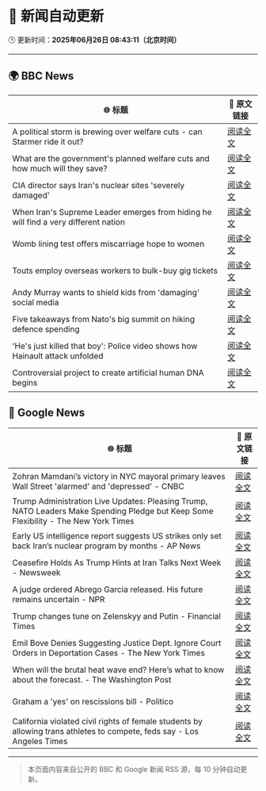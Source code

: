 # 🧠 新闻自动更新

🕒 更新时间：**2025年06月26日 08:43:11（北京时间）**

---

## 🌍 BBC News

| 🌐 标题 | 🔗 原文链接 |
|--------|-------------|
| A political storm is brewing over welfare cuts - can Starmer ride it out? | [阅读全文](https://www.bbc.com/news/articles/cn0z45d641do) |
| What are the government's planned welfare cuts and how much will they save? | [阅读全文](https://www.bbc.com/news/articles/cdjxygjrk9ro) |
| CIA director says Iran's nuclear sites 'severely damaged' | [阅读全文](https://www.bbc.com/news/articles/c5yk942y437o) |
| When Iran's Supreme Leader emerges from hiding he will find a very different nation | [阅读全文](https://www.bbc.com/news/articles/c0j4g1ll8yqo) |
| Womb lining test offers miscarriage hope to women | [阅读全文](https://www.bbc.com/news/articles/c39zvjmmwndo) |
| Touts employ overseas workers to bulk-buy gig tickets | [阅读全文](https://www.bbc.com/news/articles/c04e9k1vllro) |
| Andy Murray wants to shield kids from 'damaging' social media | [阅读全文](https://www.bbc.com/sport/tennis/articles/cpqn22erd10o) |
| Five takeaways from Nato's big summit on hiking defence spending | [阅读全文](https://www.bbc.com/news/articles/cvg8pd2y80go) |
| 'He's just killed that boy': Police video shows how Hainault attack unfolded | [阅读全文](https://www.bbc.com/news/articles/clyx0xkjmmgo) |
| Controversial project to create artificial human DNA begins | [阅读全文](https://www.bbc.com/news/articles/c6256wpn97ro) |

## 📰 Google News

| 🌐 标题 | 🔗 原文链接 |
|--------|-------------|
| Zohran Mamdani’s victory in NYC mayoral primary leaves Wall Street 'alarmed' and 'depressed' - CNBC | [阅读全文](https://news.google.com/rss/articles/CBMinwFBVV95cUxNQ3JhZC00R3JpeHl2Vmp2YkpDNVBUazhkb21aaEhkcXdPZV92S0ZCZlpwb3QyYXhhRUdmU0NGYWR0SlF6d18yallfMWZmaG1tazRkZG1wdWE3QV9paEtGeE9RYW43OThWVU1zUGEyeWFOODFZTVQ1SUxGMjZSRzJRZHUyUHFISjJaczloeUVGVmJEd3ZIdVJjdXlvSmtYdGPSAaQBQVVfeXFMT1RNUlBYd2M4cGpQQnJnaDVTREhYQ1pYWk1zUHJwV08ydUpBVkFwMVBhQmc0MUZ2MHpwUkNRdXY0Zlo4aWNjTmV6bElsTUxobWpmWFJwZWZUSVNRdDVOVFN5SDBjYzBFYjVneHcxdTJSd3Y2X1VHYkhfQTR5bXBHQzhQZmhkb3VsZGJnRkhOVERsUkJSbVZuY2xiRnN3ellwWnB2VkE?oc=5) |
| Trump Administration Live Updates: Pleasing Trump, NATO Leaders Make Spending Pledge but Keep Some Flexibility - The New York Times | [阅读全文](https://news.google.com/rss/articles/CBMiakFVX3lxTE1YZTFFMjdkZjBWYk13ZDdZWF9qQ2dFeENMWnNLdDd2bVY3ZG5fSVdZblhjRi0yMkUxdi1GUFhsRDc1OURwNGxydzZrZVZfYVprVnZNaWhQWURTWGluRkZaUlhPYkxGdTl3Snc?oc=5) |
| Early US intelligence report suggests US strikes only set back Iran’s nuclear program by months - AP News | [阅读全文](https://news.google.com/rss/articles/CBMipgFBVV95cUxNOTY4UFQ0eGpLeEVpSHFqdEg2Wjh3M0xGX3N0RFRDdXFXUmd0emUxS1E1TE1DR1lYcWlTT1l0TGE4S0tCSDJwMmtpMjdRUFc4cEw4M2xZZ2lFU05RV3VrdkJoQnJRRG9pQWU4QVJ2cjdTZjdsSWhGbmc5UHlSV3RkdHRPdFc2UmEwMVE2c3pSMkQxZjE3dUY2LVd1WjYtRmhudlpVeGVn?oc=5) |
| Ceasefire Holds As Trump Hints at Iran Talks Next Week - Newsweek | [阅读全文](https://news.google.com/rss/articles/CBMingFBVV95cUxPRUIxM3BpZU9GOWZsVkNlTjhkTklSXzdPdlBZN0xBcUxtZy1BZVYwazhWVkRCSGlkM0FaNnBJNU1HYzYxb010THh3c1FyZnZwSzdzVVpLVnJkZjZJZUt6UFN6aUw2SlJqaDktZU11S2ZiSWlCNlVWYTkycU0zamY1d3RraE0xSDRlOVYtbVBQRFI3WHdzeXdPN0p3cVlGUQ?oc=5) |
| A judge ordered Abrego Garcia released. His future remains uncertain - NPR | [阅读全文](https://news.google.com/rss/articles/CBMigwFBVV95cUxObnRNM2RzWllNTjFaWFVXOW1vdU85M1lwS240cGl3VWFIM1pyX0tnaWRRNlo2anJuQ1pJangxQW5saFR3dkJJUi1NeHJnUV9ReXc3MUhuSEk1cFJPUFZGc1hMbDRqMzZxZHh1eDVCeXJkR2VGeG1TZ2JnTWhUdWRwU3AyRQ?oc=5) |
| Trump changes tune on Zelenskyy and Putin - Financial Times | [阅读全文](https://news.google.com/rss/articles/CBMicEFVX3lxTFB6X3hGbktTWDFwSEFRQXBSMlc1WTJaU2hReEw3UDNpR01IVTh4R1NTT2RNcExUMUIzSXFORlhOemU1cDBPbVBjQ0tMODFNcW5nT0hHdmVEMWVyRm9aWFNTTmdTd2JIQ1Fmdl9oRTFUSDk?oc=5) |
| Emil Bove Denies Suggesting Justice Dept. Ignore Court Orders in Deportation Cases - The New York Times | [阅读全文](https://news.google.com/rss/articles/CBMif0FVX3lxTE1DM3A2clVNUHZkRUQ3NkRCZDE4dXpOdW5DRFdTcWZ4T2JuRGVaWnJGR3N6enhJTkxwOXBaNTk4NzVpOHM1Z0Q5WlJEc284S0tqeVYwUHoweDdpWUY4Y0otUEZ0eWZteHZ3Q2RTRnlrLUJyRjRycUNYT2ZheW9FOEE?oc=5) |
| When will the brutal heat wave end? Here’s what to know about the forecast. - The Washington Post | [阅读全文](https://news.google.com/rss/articles/CBMiiwFBVV95cUxQYWIwSVRYSmFSWFJvZWUwN0NLaGQ4R0NhOGVDVURFQ3pXYWczV2JRb2hIcHJTd2M2U1BQZGp2aDZoNENTRlJNbTYtaFlzVWttQi1sb1lBZHBHOHhiZFJ0c0JqY3VzblRZelhaVlBhSERQUE9ndU5jZTl2Ny1HXzU3SjRvZG9EUC1vRmRj?oc=5) |
| Graham a 'yes' on rescissions bill - Politico | [阅读全文](https://news.google.com/rss/articles/CBMinwFBVV95cUxNeGhsdTlyMWJfMWFOUmhORlNKUldRd1J4TTVtaWxXelFKWGtMVDFJeUwyQWYtZVBTY1VQVGRrSXFWc3RvSnRHaUtyVFc0TWItQWE4ZHR2d2hPWVc1Rk51ekxKVV9RRk5BbDR2WHRxRTBxaXU4SHBCcmpld2pnYmFJVG5zMFByYmJ6NllpOUFjT2FwblRrODJGWWh3RTM1N1k?oc=5) |
| California violated civil rights of female students by allowing trans athletes to compete, feds say - Los Angeles Times | [阅读全文](https://news.google.com/rss/articles/CBMilgFBVV95cUxPOXhGam00QzVnOWJ1c21fNFJWaWJXMlVlYlh5a25yOWRzckxya05kYXRPRzluT0xwcFhMUmg4NG1tLXQ3dnhmLTB2R2FYWTQ0cHlfRkpuUE44WDZ4VFcwNkdLUDl6TnlXZ0pPaXBZUGVqLVBKVUFoWGIxVEcwSWxTSWVzS2p0WmpaYlJtRFM1eE5JYndqLWc?oc=5) |

---
> 本页面内容来自公开的 BBC 和 Google 新闻 RSS 源，每 10 分钟自动更新。